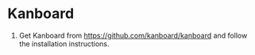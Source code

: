 # Kanboard

1. Get Kanboard from https://github.com/kanboard/kanboard and follow the installation instructions.


